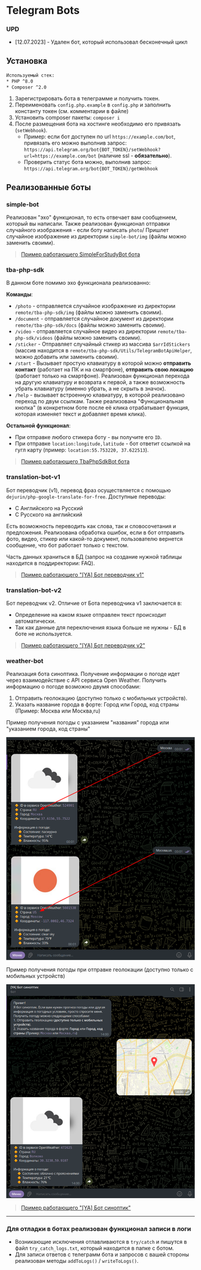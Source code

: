 # Telegram Bots

### UPD

* [12.07.2023] - Удален бот, который использовал бесконечный цикл

## Установка

```
Используемый стек:
* PHP ^8.0
* Composer ^2.0
```

1. Зарегистрировать бота в телеграмме и получить токен.
2. Переименовать `config.php.example` в `config.php` и заполнить константу токен (см. комментарии в файле)
3. Установить composer пакеты: `composer i`
4. После размещения бота на хостинге необходимо его привязать (`setWebhook`). 
   * Пример: если бот доступен по url `https://example.com/bot`, привязать его можно выполнив запрос: `https://api.telegram.org/bot{BOT_TOKEN}/setWebhook?url=https://example.com/bot` (наличие ssl - **обязательно**).
   * Проверить статус бота можно, выполнив запрос: `https://api.telegram.org/bot{BOT_TOKEN}/getWebhook`

## Реализованные боты

### simple-bot

Реализован "эхо" функционал, то есть отвечает вам сообщением, который вы написали. Также реализован функционал отправки
случайного изображения - если боту написать `photo`/ Пришлет случайное изображение из директории `simple-bot/img`
(файлы можно заменить своими).

>  [Пример работающего SimpleForStudyBot бота](https://t.me/SimpleForStudyBot "Пример работающего SimpleForStudyBot бота")

### tba-php-sdk

В данном боте помимо эхо функционала реализованно:

**Команды**:

* `/photo` - отправляется случайное изображение из директории `remote/tba-php-sdk/img` (файлы можно заменить своими).
* `/document` - отправляется случайное документ из директории `remote/tba-php-sdk/docs` (файлы можно заменить своими).
* `/video` - отправляется случайное видео из директории `remote/tba-php-sdk/videos` (файлы можно заменить своими).
* `/sticker` - Отправляет случайный стикер из массива `$arrIdStickers` (массив находится в `remote/tba-php-sdk/Utils/TelegramBotApiHelper`, 
можно добавить или заменить своими).
* `/start` - Вызывает простую клавиатуру в которой можно **отправить контакт** (работает на ПК и на смартфоне), 
**отправить свою локацию** (работает только на смартфоне). Реализован функционал перехода на другую клавиатуру и возврата к 
первой, а также возможность убрать клавиатуру (именно убрать, а не скрыть в значок).
* `/help` - вызывает встроенную клавиатуру, в которой реализовано переход по двум ссылкам. Также реализована 
"Функциональная кнопка" (в конкретном боте после её клика отрабатывает функция, которая изменяет текст и добавляет время клика).

**Остальной функционал**:

* При отправке любого стикера боту - вы получите его `ID`.
* При отправке `location:longitude,latitude` - бот ответит ссылкой на гугл карту (пример: `location:55.753220, 37.622513`).

>  [Пример работающего TbaPhpSdkBot бота](https://t.me/TbaPhpSdkBot "Пример работающего TbaPhpSdkBot бота")

### translation-bot-v1

Бот переводчик (v1), перевод фраз осуществляется с помощью `dejurin/php-google-translate-for-free`. Доступные переводы:

* С Английского на Русский
* С Русского на английский

Есть возможность переводить как слова, так и словосочетания и предложения. Реализована обработка ошибок, если в бот отправить 
фото, видео, стикер или какой-то документ, пользователю вернется сообщение, что бот работает только с текстом.

Часть данных храниться в БД (запрос на создание нужной таблицы находится в поддиректории: FAQ).

>  [Пример работающего "\[YA\] Бот переводчик v1"](https://t.me/ya_translation_bot "Пример работающего [YA] Бот переводчик v1")

### translation-bot-v2

Бот переводчик v2. Отличие от Бота переводчика v1 заключается в:

* Определение на каком языке отправлен текст происходит автоматически.
* Так как данные для переключения языка больше не нужны - БД в боте не используется.

>  [Пример работающего "\[YA\] Бот переводчик v2"](https://t.me/ya_translation_v2_bot "Пример работающего [YA] Бот переводчик v2")

### weather-bot

Реализация бота синоптика. Получение информации о погоде идет через взаимодействие с API сервиса Open Weather. Получить информацию
о погоде возможно двумя способами:

1. Отправить геолокацию (доступно только с мобильных устройств).
2. Указать название города в форте: Город или Город, код страны (Пример: Москва или Москва,ru)

Пример получения погоды с указанием "названия" города или "указанием города, код страны"

![weather-bots-use-name-city.png](weather-bots-use-name-city.png)

Пример получения погоды при отправке геолокации (доступно только с мобильных устройств)

![weather-bots-use-location.png](weather-bots-use-location.png)

>  [Пример работающего "\[YA\] Бот синоптик"](https://t.me/ya_weather_v1_bot "Пример работающего [YA] Бот синоптик")

---

### Для отладки в ботах реализован функционал записи в логи

* Возникающие исключения отлавливаются в `try/catch` и пишутся в файл `try_catch_logs.txt`, который находится в папке с ботом.
* Для записи ответов с телеграмм бота и запросов с вашей стороны реализован методы `addToLogs()` / `writeToLogs()`.
